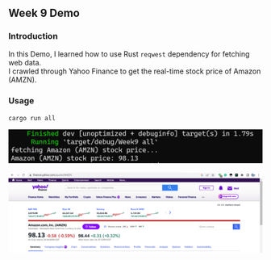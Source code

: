 ## Week 9 Demo

### Introduction

In this Demo, I learned how to use Rust ```reqwest``` dependency for fetching web data.\
I crawled through Yahoo Finance to get the real-time stock price of Amazon (AMZN).

### Usage

```sh
cargo run all
```


![](../images/demo9%20(2).png)

![](../images/demo9%20(1).png)
